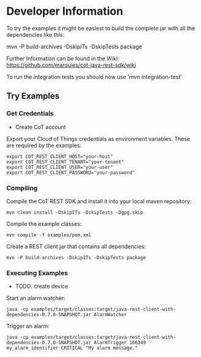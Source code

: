 # Developer Information

To try the examples it might be easiest to build the complete jar with all
the dependencies like this:

mvn -P build-archives -DskipITs -DskipTests package

Further Information can be found in the Wiki: https://github.com/marquies/cot-java-rest-sdk/wiki

To run the integration tests you should now use 'mvn integration-test'

## Try Examples ##

### Get Credentials ###

- Create CoT account

Export your Cloud of Things credentials as environment variables. These are required by the examples:

    export COT_REST_CLIENT_HOST="your-host"
    export COT_REST_CLIENT_TENANT="your-tenant"
    export COT_REST_CLIENT_USER="your-user"
    export COT_REST_CLIENT_PASSWORD="your-password"

### Compiling ###

Compile the CoT REST SDK and install it into your local maven repository:

    mvn clean install -DskipITs -DskipTests -Dgpg.skip

Compile the example classes:

    mvn compile -f examples/pom.xml

Create a REST client jar that contains all dependencies:

    mvn -P build-archives -DskipITs -DskipTests package

### Executing Examples ###

  - TODO: create device

Start an alarm watcher:

    java -cp examples/target/classes:target/java-rest-client-with-dependencies-0.7.0-SNAPSHOT.jar AlarmWatcher

Trigger an alarm:

    java -cp examples/target/classes:target/java-rest-client-with-dependencies-0.7.0-SNAPSHOT.jar AlarmTrigger 166349 my_alarm_identifier CRITICAL "My alarm message."